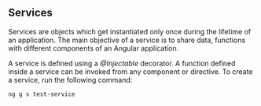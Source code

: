 ## Services
Services are objects which get instantiated only once during the lifetime of an application. The main objective of a service is to share data, functions with different components of an Angular application.

A service is defined using a *@Injectable* decorator. A function defined inside a service can be invoked from any component or directive.
To create a service, run the following command:
```bash
ng g s test-service
```
